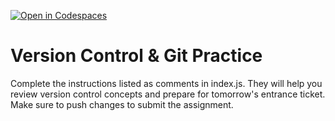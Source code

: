 [![Open in Codespaces](https://classroom.github.com/assets/launch-codespace-2972f46106e565e64193e422d61a12cf1da4916b45550586e14ef0a7c637dd04.svg)](https://classroom.github.com/open-in-codespaces?assignment_repo_id=20425977)
# Version Control & Git Practice
Complete the instructions listed as comments in index.js. They will help you review version control concepts and prepare for tomorrow's entrance ticket.
Make sure to push changes to submit the assignment.
